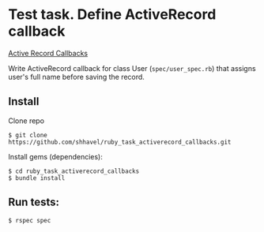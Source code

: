 # Test task. Define ActiveRecord callback

[Active Record Callbacks](http://guides.rubyonrails.org/active_record_callbacks.html)

Write ActiveRecord callback for class User (`spec/user_spec.rb`) that assigns user's full name before saving the record.

## Install

Clone repo

    $ git clone https://github.com/shhavel/ruby_task_activerecord_callbacks.git

Install gems (dependencies):

    $ cd ruby_task_activerecord_callbacks
    $ bundle install

## Run tests:

    $ rspec spec
